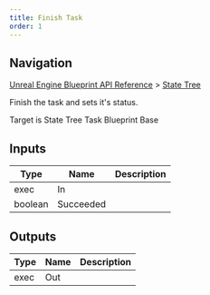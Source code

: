 ```yaml
---
title: Finish Task
order: 1
---
```

## Navigation

[Unreal Engine Blueprint API Reference](https://dev.epicgames.com/documentation/en-us/unreal-engine/BlueprintAPI) > [State Tree](https://dev.epicgames.com/documentation/en-us/unreal-engine/BlueprintAPI/StateTree)

Finish the task and sets it's status.

Target is State Tree Task Blueprint Base

## Inputs

| Type | Name | Description |
| --- | --- | --- |
| exec | In |  |
| boolean | Succeeded |  |

## Outputs

| Type | Name | Description |
| --- | --- | --- |
| exec | Out |  |
